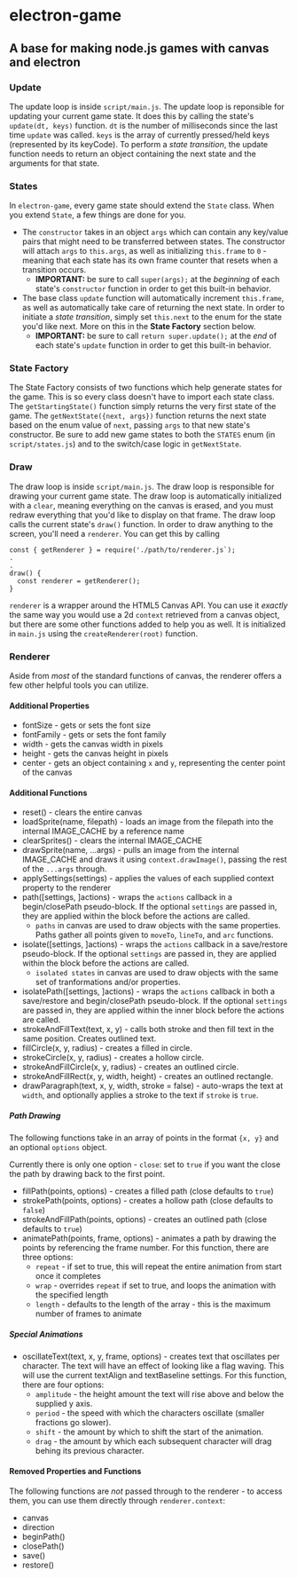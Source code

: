 # electron-game

## A base for making node.js games with canvas and electron

### Update

The update loop is inside `script/main.js`. The update loop is reponsible for updating your current game state. It does this by calling the state's `update(dt, keys)` function.
`dt` is the number of milliseconds since the last time `update` was called.
`keys` is the array of currently pressed/held keys (represented by its keyCode).
To perform a *state transition*, the update function needs to return an object containing the next state and the arguments for that state.

### States

In `electron-game`, every game state should extend the `State` class. When you extend `State`, a few things are done for you.
* The `constructor` takes in an object `args` which can contain any key/value pairs that might need to be transferred between states. The constructor will attach `args` to `this.args`, as well as initializing `this.frame` to `0` - meaning that each state has its own frame counter that resets when a transition occurs.
    * **IMPORTANT:** be sure to call `super(args);` at the *beginning* of each state's `constructor` function in order to get this built-in behavior.
* The base class `update` function will automatically increment `this.frame`, as well as automatically take care of returning the next state. In order to initiate a *state transition*, simply set `this.next` to the enum for the state you'd like next. More on this in the **State Factory** section below.
    * **IMPORTANT:** be sure to call `return super.update();` at the *end* of each state's `update` function in order to get this built-in behavior.

### State Factory

The State Factory consists of two functions which help generate states for the game. This is so every class doesn't have to import each state class.
The `getStartingState()` function simply returns the very first state of the game.
The `getNextState({next, args})` function returns the next state based on the enum value of `next`, passing `args` to that new state's constructor. Be sure to add new game states to both the `STATES` enum (in `script/states.js`) and to the switch/case logic in `getNextState`.

### Draw

The draw loop is inside `script/main.js`. The draw loop is responsible for drawing your current game state. The draw loop is automatically initialized with a `clear`, meaning everything on the canvas is erased, and you must redraw everything that you'd like to display on that frame. The draw loop calls the current state's `draw()` function. In order to draw anything to the screen, you'll need a `renderer`. You can get this by calling

```
const { getRenderer } = require('./path/to/renderer.js`);
.
.
draw() {
  const renderer = getRenderer();
}
```

`renderer` is a wrapper around the HTML5 Canvas API. You can use it *exactly* the same way you would use a 2d `context` retrieved from a canvas object, but there are some other functions added to help you as well. It is initialized in `main.js` using the `createRenderer(root)` function.

### Renderer

Aside from *most* of the standard functions of canvas, the renderer offers a few other helpful tools you can utilize.

#### Additional Properties
* fontSize - gets or sets the font size
* fontFamily - gets or sets the font family
* width - gets the canvas width in pixels
* height - gets the canvas height in pixels
* center - gets an object containing `x` and `y`, representing the center point of the canvas

#### Additional Functions
* reset() - clears the entire canvas
* loadSprite(name, filepath) - loads an image from the filepath into the internal IMAGE_CACHE by a reference name
* clearSprites() - clears the internal IMAGE_CACHE
* drawSprite(name, ...args) - pulls an image from the internal IMAGE_CACHE and draws it using `context.drawImage()`, passing the rest of the `...args` through.
* applySettings(settings) - applies the values of each supplied context property to the renderer
* path([settings, ]actions) - wraps the `actions` callback in a begin/closePath pseudo-block. If the optional `settings` are passed in, they are applied within the block before the actions are called.
    * `paths` in canvas are used to draw objects with the same properties. Paths gather all points given to `moveTo`, `lineTo`, and `arc` functions.
* isolate([settings, ]actions) - wraps the `actions` callback in a save/restore pseudo-block. If the optional `settings` are passed in, they are applied within the block before the actions are called.
    * `isolated states` in canvas are used to draw objects with the same set of tranformations and/or properties.
* isolatePath([settings, ]actions) - wraps the `actions` callback in both a save/restore and begin/closePath pseudo-block. If the optional `settings` are passed in, they are applied within the inner block before the actions are called.
* strokeAndFillText(text, x, y) - calls both stroke and then fill text in the same position. Creates outlined text.
* fillCircle(x, y, radius) - creates a filled in circle.
* strokeCircle(x, y, radius) - creates a hollow circle.
* strokeAndFillCircle(x, y, radius) - creates an outlined circle.
* strokeAndFillRect(x, y, width, height) - creates an outlined rectangle.
* drawParagraph(text, x, y, width, stroke = false) - auto-wraps the text at `width`, and optionally applies a stroke to the text if `stroke` is `true`.

##### Path Drawing
The following functions take in an array of points in the format `{x, y}` and an optional `options` object.

Currently there is only one option - `close`: set to `true` if you want the close the path by drawing back to the first point.
* fillPath(points, options) - creates a filled path (close defaults to `true`)
* strokePath(points, options) - creates a hollow path (close defaults to `false`)
* strokeAndFillPath(points, options) - creates an outlined path (close defaults to `true`)
* animatePath(points, frame, options) - animates a path by drawing the points by referencing the frame number. For this function, there are three options:
    * `repeat` - if set to true, this will repeat the entire animation from start once it completes
    * `wrap` - overrides `repeat` if set to true, and loops the animation with the specified length
    * `length` - defaults to the length of the array - this is the maximum number of frames to animate

##### Special Animations
* oscillateText(text, x, y, frame, options) - creates text that oscillates per character. The text will have an effect of looking like a flag waving. This will use the current textAlign and textBaseline settings. For this function, there are four options:
    * `amplitude` - the height amount the text will rise above and below the supplied y axis.
    * `period` - the speed with which the characters oscillate (smaller fractions go slower).
    * `shift` - the amount by which to shift the start of the animation.
    * `drag` - the amount by which each subsequent character will drag behing its previous character.

#### Removed Properties and Functions
The following functions are *not* passed through to the renderer - to access them, you can use them directly through `renderer.context`:
* canvas
* direction
* beginPath()
* closePath()
* save()
* restore()
